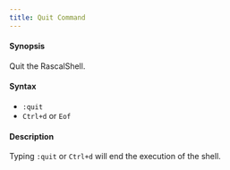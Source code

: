 ```yaml
---
title: Quit Command
---
```


#### Synopsis

Quit the RascalShell.

#### Syntax

* `:quit`
* `Ctrl+d` or `Eof`

#### Description

Typing `:quit` or `Ctrl+d` will end the execution of the shell.

